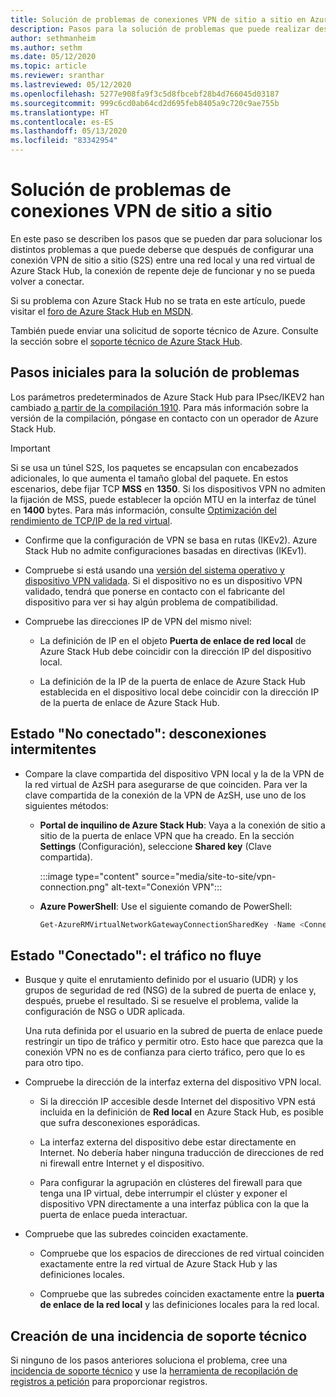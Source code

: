 ```yaml
---
title: Solución de problemas de conexiones VPN de sitio a sitio en Azure Stack Hub
description: Pasos para la solución de problemas que puede realizar después de configurar una conexión VPN de sitio a sitio entre una red local y una red virtual de Azure Stack Hub.
author: sethmanheim
ms.author: sethm
ms.date: 05/12/2020
ms.topic: article
ms.reviewer: sranthar
ms.lastreviewed: 05/12/2020
ms.openlocfilehash: 5277e908fa9f3c5d8fbcebf28b4d766045d03187
ms.sourcegitcommit: 999c6cd0ab64cd2d695feb8405a9c720c9ae755b
ms.translationtype: HT
ms.contentlocale: es-ES
ms.lasthandoff: 05/13/2020
ms.locfileid: "83342954"
---
```

# <a name="troubleshoot-site-to-site-vpn-connections"></a>Solución de problemas de conexiones VPN de sitio a sitio

En este paso se describen los pasos que se pueden dar para solucionar los distintos problemas a que puede deberse que después de configurar una conexión VPN de sitio a sitio (S2S) entre una red local y una red virtual de Azure Stack Hub, la conexión de repente deje de funcionar y no se pueda volver a conectar.

Si su problema con Azure Stack Hub no se trata en este artículo, puede visitar el [foro de Azure Stack Hub en MSDN](https://social.msdn.microsoft.com/Forums/azure/home?forum=azurestack).

También puede enviar una solicitud de soporte técnico de Azure. Consulte la sección sobre el [soporte técnico de Azure Stack Hub](../operator/azure-stack-manage-basics.md#where-to-get-support).

## <a name="initial-troubleshooting-steps"></a>Pasos iniciales para la solución de problemas

Los parámetros predeterminados de Azure Stack Hub para IPsec/IKEV2 han cambiado [a partir de la compilación 1910](../user/azure-stack-vpn-gateway-settings.md#ike-phase-1-main-mode-parameters). Para más información sobre la versión de la compilación, póngase en contacto con un operador de Azure Stack Hub.

> [!IMPORTANT]
> Si se usa un túnel S2S, los paquetes se encapsulan con encabezados adicionales, lo que aumenta el tamaño global del paquete. En estos escenarios, debe fijar TCP **MSS** en **1350**. Si los dispositivos VPN no admiten la fijación de MSS, puede establecer la opción MTU en la interfaz de túnel en **1400** bytes. Para más información, consulte [Optimización del rendimiento de TCP/IP de la red virtual](/azure/virtual-network/virtual-network-tcpip-performance-tuning).

- Confirme que la configuración de VPN se basa en rutas (IKEv2). Azure Stack Hub no admite configuraciones basadas en directivas (IKEv1).

- Compruebe si está usando una [versión del sistema operativo y dispositivo VPN validada](/azure/vpn-gateway/vpn-gateway-about-vpn-devices#devicetable). Si el dispositivo no es un dispositivo VPN validado, tendrá que ponerse en contacto con el fabricante del dispositivo para ver si hay algún problema de compatibilidad.

- Compruebe las direcciones IP de VPN del mismo nivel:

  - La definición de IP en el objeto **Puerta de enlace de red local** de Azure Stack Hub debe coincidir con la dirección IP del dispositivo local.

  - La definición de la IP de la puerta de enlace de Azure Stack Hub establecida en el dispositivo local debe coincidir con la dirección IP de la puerta de enlace de Azure Stack Hub.

## <a name="status-not-connected---intermittent-disconnects"></a>Estado "No conectado": desconexiones intermitentes

- Compare la clave compartida del dispositivo VPN local y la de la VPN de la red virtual de AzSH para asegurarse de que coinciden. Para ver la clave compartida de la conexión de la VPN de AzSH, use uno de los siguientes métodos:

  - **Portal de inquilino de Azure Stack Hub**: Vaya a la conexión de sitio a sitio de la puerta de enlace VPN que ha creado. En la sección **Settings** (Configuración), seleccione **Shared key** (Clave compartida).

      :::image type="content" source="media/site-to-site/vpn-connection.png" alt-text="Conexión VPN":::

  - **Azure PowerShell**: Use el siguiente comando de PowerShell:

      ```powershell
      Get-AzureRMVirtualNetworkGatewayConnectionSharedKey -Name <Connection name> -ResourceGroupName <Resource group>
      ```

## <a name="status-connected--traffic-not-flowing"></a>Estado "Conectado": el tráfico no fluye

- Busque y quite el enrutamiento definido por el usuario (UDR) y los grupos de seguridad de red (NSG) de la subred de puerta de enlace y, después, pruebe el resultado. Si se resuelve el problema, valide la configuración de NSG o UDR aplicada.

   Una ruta definida por el usuario en la subred de puerta de enlace puede restringir un tipo de tráfico y permitir otro. Esto hace que parezca que la conexión VPN no es de confianza para cierto tráfico, pero que lo es para otro tipo.

- Compruebe la dirección de la interfaz externa del dispositivo VPN local. 

  - Si la dirección IP accesible desde Internet del dispositivo VPN está incluida en la definición de **Red local** en Azure Stack Hub, es posible que sufra desconexiones esporádicas.

  - La interfaz externa del dispositivo debe estar directamente en Internet. No debería haber ninguna traducción de direcciones de red ni firewall entre Internet y el dispositivo.

  - Para configurar la agrupación en clústeres del firewall para que tenga una IP virtual, debe interrumpir el clúster y exponer el dispositivo VPN directamente a una interfaz pública con la que la puerta de enlace pueda interactuar.

- Compruebe que las subredes coinciden exactamente.

  - Compruebe que los espacios de direcciones de red virtual coinciden exactamente entre la red virtual de Azure Stack Hub y las definiciones locales.

  - Compruebe que las subredes coinciden exactamente entre la **puerta de enlace de la red local** y las definiciones locales para la red local.

## <a name="create-a-support-ticket"></a>Creación de una incidencia de soporte técnico

Si ninguno de los pasos anteriores soluciona el problema, cree una [incidencia de soporte técnico](../operator/azure-stack-manage-basics.md#where-to-get-support) y use la [herramienta de recopilación de registros a petición](../operator/azure-stack-configure-on-demand-diagnostic-log-collection.md) para proporcionar registros.
